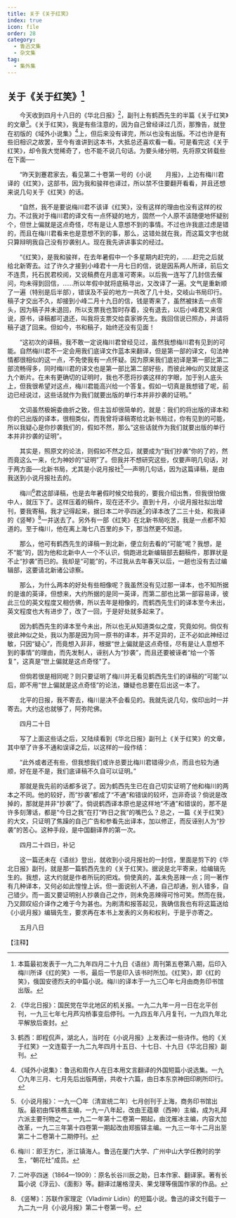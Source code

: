 ```yaml
---
title: 关于《关于红笑》
index: true
icon: file
order: 28
category:
  - 鲁迅文集
  - 杂文集
tag:  
  - 集外集
---
```


## 关于《关于红笑》[^①]

　　今天收到四月十八日的《华北日报》[^②]，副刊上有鹤西先生的半篇《关于红笑》的文章[^③]。《关于红笑》，我是有些注意的，因为自己曾经译过几页，那豫告，就登在初版的《域外小说集》[^④]上，但后来没有译完，所以也没有出版。不过也许是有些旧相识之故罢，至今有谁讲到这本书，大抵总还喜欢看一看。可是看完这《关于红笑》，却令我大觉稀奇了，也不能不说几句话。为要头绪分明，先将原文转载些在下面──

　　“昨天到蹇君家去，看见第二十卷第一号的《小说
　　月报》，上边有梅川君译的《红笑》，这部书，因为我和骏祥也译过，所以禁不住要翻开看看，并且还想来说几句关于《红笑》的话。

　　“自然，我不是要说梅川君不该译《红笑》，没有这样的理由也没有这样的权力。不过我对于梅川君的译文有一点怀疑的地方，固然一个人原不该随便地怀疑别个，但世上偏就是这点奇怪，尽有是让人意想不到的事情。不过也许我底过虑是错的，而且在梅川君看来也是意想不到的事，那么，这错处就在我，而这篇文字也就只算辩明我自己没有抄袭别人。现在我先讲讲事实的经过。

　　“《红笑》，是我和骏祥，在去年暑假中一个多星期内赶完的，……赶完之后就给北新寄去。过了许久才接到小峰君十一月七日的信，说是因系两人所译，前后文不连贯，托石民君校阅，又说稿费在月底准可寄来。以后我一连写了几封信去催问，均未得到回信，……所以年假中就将底稿寻出，又改译了一遍。文气是重新顺了一遍（特别是后半部），错误及不妥的地方一共改了几十处，交岐山书局印行。稿子才交出不久，却接到小峰二月十九日的信，钱是寄来了，虽然被抹去一点零头，因为稿子并未退回，所以支票我也暂时存着，没有退去，以后小峰君又来信说，原书，译稿都可退还，叫我将支票交给袁家骅先生。我回信说已照办，并请将稿子退了回来。但如今，书和稿子，始终还没有见面！

　　“这初次的译稿，我不敢一定说梅川君曾经见过，虽然我想梅川君有见到的可能。自然梅川君不一定会用我们底译文作蓝本来翻译，但是第一部的译文，句法神情都很相似的这一点，不免使我有一点怀疑。因为原来我们底初译是第一部比第二部流畅得多，同时梅川君的译文也是第一部比第二部好些，而彼此神似的又就是这九个断片。在未有更确切的证明时，我也不愿将抄袭这样的字眼，加于别人底头上，但我很希望对这点，梅川君能高兴给一个答复。假如一切真是我想错了呢，前边已经说过，这些话就作为我们就要出版的单行本并非抄袭的证明。”

　　文词虽然极婉委曲折之致，但主旨却很简单的，就是：我们的将出版的译本和你的已出版的译本，很相类似，而我曾将译稿寄给北新书局过，你有见到的可能，所以我疑心是你抄袭我们的，假如不然，那么“这些话就作为我们就要出版的单行本并非抄袭的证明”。

　　其实是，照原文的论法，则假如不然之后，就要成为“我们抄袭”你的了的，然而竟这么一来，化为神妙的“证明”了。但我并不想研究这些，仅要声明几句话，对于两方面──北新书局，尤其是小说月报社[^⑤]──声明几句话，因为这篇译稿，是由我送到小说月报社去的。

　　梅川[^⑥]君这部译稿，也是去年暑假时候交给我的，要我介绍出售，但我很怕做中人，就压下了。这样压着的稿件，现在还不少。直到十月，小说月报社拟出增刊，要我寄稿，我才记得起来，据日本二叶亭四迷[^⑦]的译本改了二三十处，和我译的《竖琴》[^⑧]一并送去了。另外有一部《红笑》在北新书局吃苦，我是一点都不知道的。至于梅川，他在离上海七八百里的乡下，那当然更不知道。

　　那么，他可有鹤西先生的译稿一到北新，便立刻去看的“可能”呢？我想，是不“能”的，因为他和北新中人一个不认识，倘跑进北新编辑部去翻稿件，那罪状是不止“抄袭”而已的。我却是“可能”的，不过我从去年春天以后，一趟也没有去过编辑部，这要请北新诸公谅察。

　　那么，为什么两本的好处有些相像呢？我虽然没有见过那一译本，也不知所据的是谁的英译，但想来，大约所据的是同一英译，而第二部也比第一部容易译，彼此三位的英文程度又相仿佛，所以去年是相像的，而鹤西先生们的译本至今未出，英文程度也大有进步了，改了一回，于是好处就多起来了。

　　因为鹤西先生的译本至今未出，所以也无从知道类似之度，究竟如何。倘仅有彼此神似之处，我以为那是因为同一原书的译本，并不足异的，正不必如此神经过敏，只因“疑心”，而竟想入非非，根据“世上偏就是这点奇怪，尽有是让人意想不到的事情”的理由，而先发制人，诬别人为“抄袭”，而且还要被诬者“给一个答复”，这真是“世上偏就是这点奇怪”了。

　　但倘若很是相同呢？则只要证明了梅川并无看见鹤西先生们的译稿的“可能”以后，即不用“世上偏就是这点奇怪”的论法，嫌疑也总要在后出这一本了。

　　北平的日报，我不寄去，梅川是决不会看见的。我就先说几句，俟印出时一并寄去。大约这也就够了，阿弥陀佛。

　　四月二十日

　　写了上面这些话之后，又陆续看到《华北日报》副刊上《关于红笑》的文章，其中举了许多不通和误译之后，以这样的一段作结：

　　“此外或者还有些，但我想我们或许总要比梅川君错得少点，而且也较为通顺，好在是不是，我们底译稿不久自可以证明。”

　　那就是我先前的话都多说了。因为鹤西先生已在自己切实证明了他和梅川的两本之不同。他的较好，而“抄袭”都成了“不通”和错误的较坏，岂非奇谈？倘说是改掉的，那就是并非“抄袭”了。倘说鹤西译本原也是这样地“不通”和错误的，那不是许多刻薄话，都是“今日之我”在打“昨日之我”的嘴巴么？总之，一篇《关于红笑》的大文，只证明了焦躁的自己广告和参看先出译本，加以修正，而反诬别人为“抄袭”的苦心。这种手段，是中国翻译界的第一次。

　　四月二十四日，补记

　　这一篇还未在《语丝》登出，就收到小说月报社的一封信，里面是剪下的《华北日报》副刊，就是那一篇鹤西先生的《关于红笑》。据说是北平寄来，给编辑先生的。我想，这大约就是作者所玩的把戏。倘使真的，盖未免恶辣一点；同一著作有几种译本，又何必如此惶惶上诉。但一面说别人不通，自己却通，别人错多，自己错少。而一面又要证明别人抄袭自己之作，则未免恶辣得可怜可笑。然而在我，乃又颇叹绍介译作之难于今为甚也。为刷清和报答起见，我确信我也有将这篇送给《小说月报》编辑先生，要求再在本书上发表的义务和权利，于是乎亦寄之。

　　五月八日

【注释】

[^①]: 本篇最初发表于一九二九年四月二十九日《语丝》周刊第五卷第八期，后印入梅川所译《红的笑》一书，最后一节是印入该书时所加。《红笑》，即《红的笑》，俄国安德烈夫的中篇小说。梅川的译本于一九三〇年七月由商务印书馆出版。

[^②]: 《华北日报》：国民党在华北地区的机关报。一九二九年一月一日在北平创刊，一九三七年七月芦沟桥事变后停刊。一九四五年八月复刊，一九四九年北平解放后查封。

[^③]: 鹤西：即程侃声，湖北人，当时在《小说月报》上发表过一些诗作。他的《关于红笑》一文连载于一九二九年四月十五日、十七日、十九日《华北日报》副刊。

[^④]: 《域外小说集》：鲁迅和周作人在日本用文言翻译的外国短篇小说选集。一九〇九年三月、七月先后出版两册，共收十六篇，由日本东京神田印刷所印行。

[^⑤]: 《小说月报》：一九一〇年（清宣统二年）七月创刊于上海，商务印书馆出版。最初由恽铁樵主编，一九一八年起，改由王蕴章（西神）主编，成为礼拜六派主要刊物之一。一九二一年第十二卷第一期起，由沈雁冰主编，内容大加改革，一九二三年第十四卷第一期起改由郑振铎主编。一九三一年十二月出至第二十二卷第十二期停刊。

[^⑥]: 梅川：即王方仁，浙江镇海人。鲁迅在厦门大学、广州中山大学任教时的学生，“朝花社”成员。

[^⑦]: 二叶亭四迷（1864—1909）：原名长谷川辰之助，日本作家、翻译家。著有长篇小说《浮云》、《面影》等。翻译过屠格涅夫、果戈理等俄国作家的作品。

[^⑧]: 《竖琴》：苏联作家理定（Vladimir Lidin）的短篇小说。鲁迅的译文刊载于一九二九一月《小说月报》第二十卷第一号。
